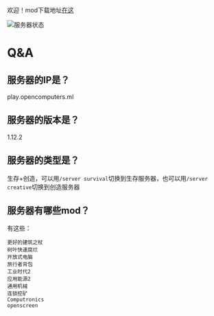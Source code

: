 欢迎！mod下载地址<a href="https://www.opencomputers.ml:1337/mods.zip">在这</a>

![服务器状态](https://www.opencomputers.ml:1337/api/ping?addr=play.opencomputers.ml)

# Q&A
## 服务器的IP是？
play.opencomputers.ml
## 服务器的版本是？
1.12.2
## 服务器的类型是？
生存+创造，可以用`/server survival`切换到生存服务器，也可以用`/server creative`切换到创造服务器
## 服务器有哪些mod？
有这些：
```
更好的建筑之杖
树叶快速腐烂
开放式电脑
旅行者背包
工业时代2
应用能源2
通用机械
连锁挖矿
Computronics
openscreen
```
